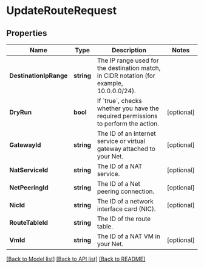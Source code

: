 # UpdateRouteRequest

## Properties

Name | Type | Description | Notes
------------ | ------------- | ------------- | -------------
**DestinationIpRange** | **string** | The IP range used for the destination match, in CIDR notation (for example, 10.0.0.0/24). | 
**DryRun** | **bool** | If &#x60;true&#x60;, checks whether you have the required permissions to perform the action. | [optional] 
**GatewayId** | **string** | The ID of an Internet service or virtual gateway attached to your Net. | [optional] 
**NatServiceId** | **string** | The ID of a NAT service. | [optional] 
**NetPeeringId** | **string** | The ID of a Net peering connection. | [optional] 
**NicId** | **string** | The ID of a network interface card (NIC). | [optional] 
**RouteTableId** | **string** | The ID of the route table. | 
**VmId** | **string** | The ID of a NAT VM in your Net. | [optional] 

[[Back to Model list]](../README.md#documentation-for-models) [[Back to API list]](../README.md#documentation-for-api-endpoints) [[Back to README]](../README.md)


